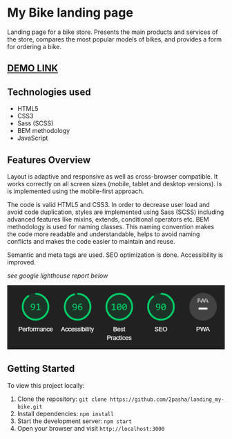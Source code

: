 # My Bike landing page

Landing page for a bike store. Presents the main products and services of the store, compares the most popular models of bikes, and provides a form for ordering a bike.

## [DEMO LINK](https://2pasha.github.io/layout_my_bike/)

## Technologies used

- HTML5
- CSS3
- Sass (SCSS)
- BEM methodology
- JavaScript

## Features Overview

Layout is adaptive and responsive as well as cross-browser compatible. It works correctly on all screen sizes (mobile, tablet and desktop versions). Is is implemented using the mobile-first approach.

The code is valid HTML5 and CSS3. In order to decrease user load and avoid code duplication, styles are implemented using Sass (SCSS) including advanced features like mixins, extends, conditional operators etc. 
BEM methodology is used for naming classes. This naming convention makes the code more readable and understandable, helps to avoid naming conflicts and makes the code easier to maintain and reuse.

Semantic and meta tags are used. SEO optimization is done. Accessibility is improved.

*see google lighthouse report below*

![REPORT](./src/images/README-report.png)

## Getting Started

To view this project locally:

1. Clone the repository: `git clone https://github.com/2pasha/landing_my-bike.git`
2. Install dependencies:
   `npm install`
3. Start the development server:
   `npm start`
4. Open your browser and visit `http://localhost:3000`
